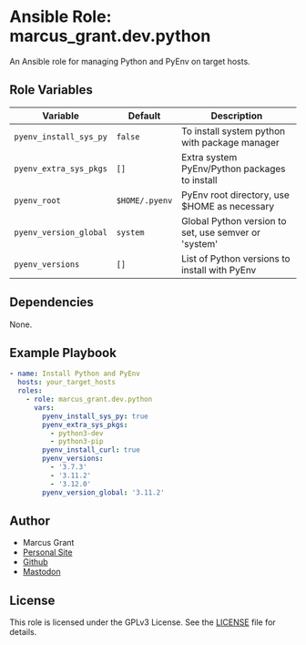 # Ansible Role: marcus_grant.dev.python

An Ansible role for managing Python and PyEnv on target hosts.

## Role Variables

| Variable               | Default        | Description                                          |
| ---------------------- | -------------- | ---------------------------------------------------- |
| `pyenv_install_sys_py` | `false`        | To install system python with package manager        |
| `pyenv_extra_sys_pkgs` | `[]`           | Extra system PyEnv/Python packages to install        |
| `pyenv_root`           | `$HOME/.pyenv` | PyEnv root directory, use $HOME as necessary         |
| `pyenv_version_global` | `system`       | Global Python version to set, use semver or 'system' |
| `pyenv_versions`       | `[]`           | List of Python versions to install with PyEnv        |

## Dependencies

None.

## Example Playbook

```yaml
- name: Install Python and PyEnv
  hosts: your_target_hosts
  roles:
    - role: marcus_grant.dev.python
      vars:
        pyenv_install_sys_py: true
        pyenv_extra_sys_pkgs:
          - python3-dev
          - python3-pip
        pyenv_install_curl: true
        pyenv_versions:
          - '3.7.3'
          - '3.11.2'
          - '3.12.0'
        pyenv_version_global: '3.11.2'
```

## Author

- Marcus Grant
- [Personal Site](https://marcusgrant.me)
- [Github](https://github.com/marcus-grant)
- [Mastodon](https://fosstodon.org/@marcusgrant)

## License

This role is licensed under the GPLv3 License.
See the [LICENSE](./LICENSE) file for details.
